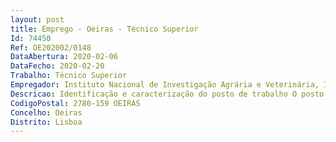 ```yaml
--- 
layout: post
title: Emprego - Oeiras - Técnico Superior
Id: 74450
Ref: OE202002/0148
DataAbertura: 2020-02-06
DataFecho: 2020-02-20
Trabalho: Técnico Superior
Empregador: Instituto Nacional de Investigação Agrária e Veterinária, I.P.
Descricao: Identificação e caracterização do posto de trabalho O posto de trabalho a ocupar no INIAV, I.P. na Tapada da Ajuda Oeiras visa o desempenho de funções inerentes à categoria de Técnico Superior para execução de técnicas laboratoriais no âmbito do diagnóstico das doenças das abelhas adultas e criação, através da microscopia ótica e ou de técnicas de Biologia Molecular efetuadas no laboratório de Patologia, da Unidade Estratégica de Investigação e Serviços de Produção e Saúde Animal.
CodigoPostal: 2780-159 OEIRAS
Concelho: Oeiras
Distrito: Lisboa
--- 
```

